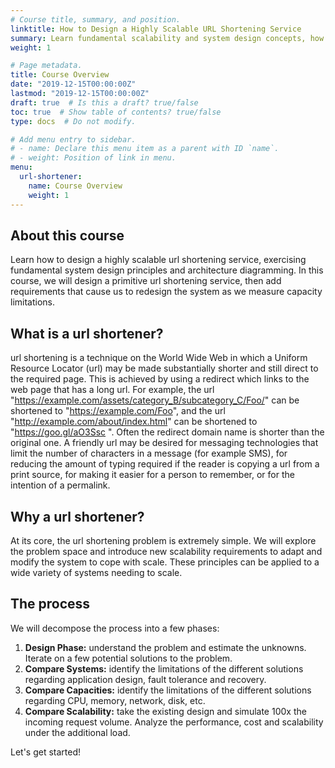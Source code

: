 ```yaml
---
# Course title, summary, and position.
linktitle: How to Design a Highly Scalable URL Shortening Service
summary: Learn fundamental scalability and system design concepts, how to effectively measure capacity and usage, and operate a highly available service.
weight: 1

# Page metadata.
title: Course Overview
date: "2019-12-15T00:00:00Z"
lastmod: "2019-12-15T00:00:00Z"
draft: true  # Is this a draft? true/false
toc: true  # Show table of contents? true/false
type: docs  # Do not modify.

# Add menu entry to sidebar.
# - name: Declare this menu item as a parent with ID `name`.
# - weight: Position of link in menu.
menu:
  url-shortener:
    name: Course Overview
    weight: 1
---
```


## About this course
Learn how to design a highly scalable url shortening service, exercising fundamental system design principles and architecture diagramming. In this course, we will design a primitive url shortening service, then add requirements that cause us to redesign the system as we measure capacity limitations.

## What is a url shortener?
url shortening is a technique on the World Wide Web in which a Uniform Resource Locator (url) may be made substantially shorter and still direct to the required page. This is achieved by using a redirect which links to the web page that has a long url. For example, the url "https://example.com/assets/category_B/subcategory_C/Foo/" can be shortened to "https://example.com/Foo", and the url "http://example.com/about/index.html" can be shortened to "https://goo.gl/aO3Ssc ". Often the redirect domain name is shorter than the original one. A friendly url may be desired for messaging technologies that limit the number of characters in a message (for example SMS), for reducing the amount of typing required if the reader is copying a url from a print source, for making it easier for a person to remember, or for the intention of a permalink.

## Why a url shortener?
At its core, the url shortening problem is extremely simple. We will explore the problem space and introduce new scalability requirements to adapt and modify the system to cope with scale. These principles can be applied to a wide variety of systems needing to scale.

## The process
We will decompose the process into a few phases:
1. **Design Phase:** understand the problem and estimate the unknowns. Iterate on a few potential solutions to the problem.
2. **Compare Systems:** identify the limitations of the different solutions regarding application design, fault tolerance and recovery.
3. **Compare Capacities:** identify the limitations of the different solutions regarding CPU, memory, network, disk, etc.
4. **Compare Scalability:** take the existing design and simulate 100x the incoming request volume. Analyze the performance, cost and scalability under the additional load.

Let's get started!

